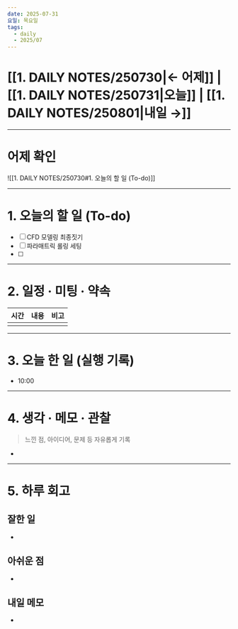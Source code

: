 ```yaml
---
date: 2025-07-31
요일: 목요일
tags:
  - daily
  - 2025/07
---
```

# [[1. DAILY NOTES/250730|← 어제]] | [[1. DAILY NOTES/250731|오늘]] | [[1. DAILY NOTES/250801|내일 →]]

---

# 어제 확인

![[1. DAILY NOTES/250730#1. 오늘의 할 일 (To-do)]]

---


# 1.  오늘의 할 일 (To-do)
- [ ]  CFD 모델링 최종짓기
- [ ]  파라매트릭 롤링 세팅
- [ ]  

---

# 2. 일정 · 미팅 · 약속

| 시간  | 내용  | 비고  |
| --- | --- | --- |
|     |     |     |

---

# 3. 오늘 한 일 (실행 기록)

- 10:00 

---

# 4. 생각 · 메모 · 관찰
> 느낀 점, 아이디어, 문제 등 자유롭게 기록  

- 

---

# 5. 하루 회고

## 잘한 일
- 

## 아쉬운 점  
- 

## 내일 메모  
- 
